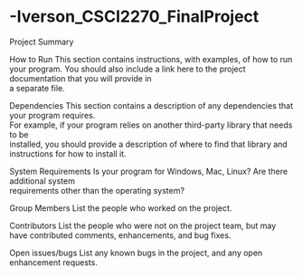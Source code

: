# -Iverson_CSCI2270_FinalProject

Project	Summary


How	to	Run
This	section	contains	instructions,	with	examples,	of how	to	run	your	program.	You	
should	also	include	a	link	here	to	the	project	documentation	that	you	will	provide	in	
a	separate	file.

Dependencies
This	section	contains	a	description	of	any	dependencies	that	your	program	requires.	
For	example,	if	your	program	relies	on	another	third-party	library	that	needs	to	be	
installed,	you	should	provide	a	description	of	where	to	find	that	library	and	
instructions	for	how	to	install	it.

System	Requirements
Is	your	program	for	Windows,	Mac,	Linux?	Are	there	additional	system	
requirements	other	than	the	operating	system?

Group	Members
List	the	people	who	worked	on	the	project.

Contributors
List	the	people	who	were	not	on	the	project	team,	but	may	have	contributed	
comments,	enhancements,	and	bug	fixes.

Open	issues/bugs
List	any	known	bugs	in	the	project,	and	any	open	enhancement	requests.
